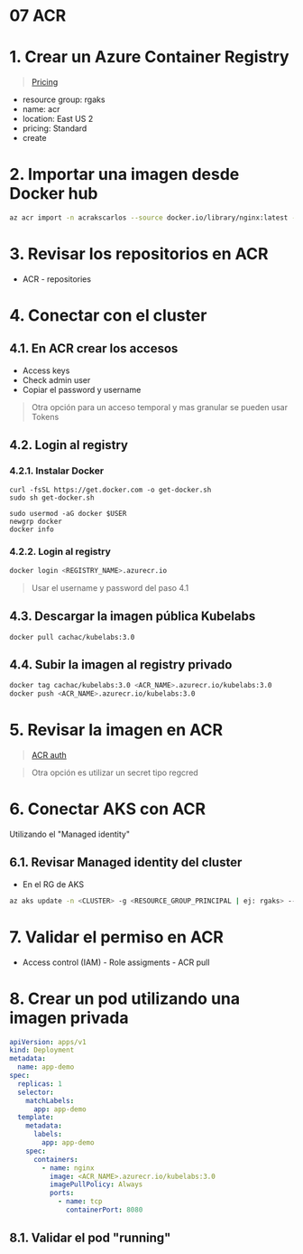 # 07 ACR <!-- omit in toc -->

# 1. Crear un Azure Container Registry
> [Pricing](https://learn.microsoft.com/en-us/azure/container-registry/container-registry-skus)

- resource group: rgaks
- name: acr<CURSO><ESTUDIANTE>
- location: East US 2
- pricing: Standard
- create

# 2. Importar una imagen desde Docker hub
```sh
az acr import -n acrakscarlos --source docker.io/library/nginx:latest --image nginx
```

# 3. Revisar los repositorios en ACR
- ACR - repositories

# 4. Conectar con el cluster
## 4.1. En ACR crear los accesos
- Access keys
- Check admin user
- Copiar el password y username

> Otra opción para un acceso temporal y mas granular se pueden usar Tokens


## 4.2. Login al registry
### 4.2.1. Instalar Docker
```
curl -fsSL https://get.docker.com -o get-docker.sh
sudo sh get-docker.sh

sudo usermod -aG docker $USER
newgrp docker
docker info
```
### 4.2.2. Login al registry
```sh
docker login <REGISTRY_NAME>.azurecr.io
```
> Usar el username y password del paso 4.1

## 4.3. Descargar la imagen pública Kubelabs
```
docker pull cachac/kubelabs:3.0
```

## 4.4. Subir la imagen al registry privado
```sh
docker tag cachac/kubelabs:3.0 <ACR_NAME>.azurecr.io/kubelabs:3.0
docker push <ACR_NAME>.azurecr.io/kubelabs:3.0
```

# 5. Revisar la imagen en ACR
>  [ACR auth](https://learn.microsoft.com/en-us/azure/aks/cluster-container-registry-integration?tabs=azure-cli)

>  Otra opción es utilizar un secret tipo regcred

# 6. Conectar AKS con ACR
Utilizando el "Managed identity"
## 6.1. Revisar Managed identity del cluster
- En el RG de AKS

```sh
az aks update -n <CLUSTER> -g <RESOURCE_GROUP_PRINCIPAL | ej: rgaks> --attach-acr <REGISTRY_NAME>
```

# 7. Validar el permiso en ACR
- Access control (IAM) - Role assigments - ACR pull

# 8. Crear un pod utilizando una imagen privada
```yaml
apiVersion: apps/v1
kind: Deployment
metadata:
  name: app-demo
spec:
  replicas: 1
  selector:
    matchLabels:
      app: app-demo
  template:
    metadata:
      labels:
        app: app-demo
    spec:
      containers:
        - name: nginx
          image: <ACR_NAME>.azurecr.io/kubelabs:3.0
          imagePullPolicy: Always
          ports:
            - name: tcp
              containerPort: 8080
```

## 8.1. Validar el pod "running"

